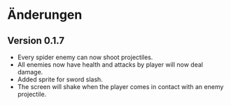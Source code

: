 # Änderungen

## Version 0.1.7

- Every spider enemy can now shoot projectiles.
- All enemies now have health and attacks by player will now deal damage.
- Added sprite for sword slash.
- The screen will shake when the player comes in contact with an enemy
  projectile.
